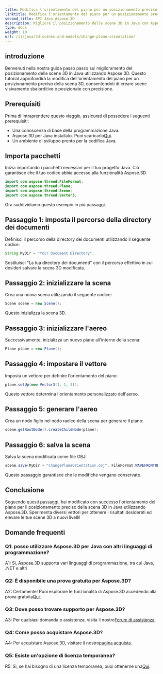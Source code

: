 ```yaml
---
title: Modifica l'orientamento del piano per un posizionamento preciso della scena 3D in Java
linktitle: Modifica l'orientamento del piano per un posizionamento preciso della scena 3D in Java
second_title: API Java Aspose.3D
description: Migliora il posizionamento delle scene 3D in Java con Aspose.3D. Modifica l'orientamento del piano per maggiore precisione. Scaricalo ora per un'esperienza visiva accattivante.
type: docs
weight: 10
url: /it/java/3d-scenes-and-models/change-plane-orientation/
---
```

## introduzione

Benvenuti nella nostra guida passo passo sul miglioramento del posizionamento delle scene 3D in Java utilizzando Aspose.3D. Questo tutorial approfondirà la modifica dell'orientamento del piano per un posizionamento preciso della scena 3D, consentendoti di creare scene visivamente sbalorditive e posizionate con precisione.

## Prerequisiti

Prima di intraprendere questo viaggio, assicurati di possedere i seguenti prerequisiti:

- Una conoscenza di base della programmazione Java.
-  Aspose.3D per Java installato. Puoi scaricarlo[Qui](https://releases.aspose.com/3d/java/).
- Un ambiente di sviluppo pronto per la codifica Java.

## Importa pacchetti

Inizia importando i pacchetti necessari per il tuo progetto Java. Ciò garantisce che il tuo codice abbia accesso alla funzionalità Aspose.3D. 

```java
import com.aspose.threed.FileFormat;
import com.aspose.threed.Plane;
import com.aspose.threed.Scene;
import com.aspose.threed.Vector3;
```

Ora suddividiamo questo esempio in più passaggi.

## Passaggio 1: imposta il percorso della directory dei documenti

Definisci il percorso della directory dei documenti utilizzando il seguente codice:

```java
String MyDir = "Your Document Directory";
```

Sostituisci "La tua directory dei documenti" con il percorso effettivo in cui desideri salvare la scena 3D modificata.

## Passaggio 2: inizializzare la scena

Crea una nuova scena utilizzando il seguente codice:

```java
Scene scene = new Scene();
```

Questo inizializza la scena 3D.

## Passaggio 3: inizializzare l'aereo

Successivamente, inizializza un nuovo piano all'interno della scena:

```java
Plane plane = new Plane();
```

## Passaggio 4: impostare il vettore

Imposta un vettore per definire l'orientamento del piano:

```java
plane.setUp(new Vector3(1, 1, 3));
```

Questo vettore determina l'orientamento personalizzato dell'aereo.

## Passaggio 5: generare l'aereo

Crea un nodo figlio nel nodo radice della scena per generare il piano:

```java
scene.getRootNode().createChildNode(plane);
```

## Passaggio 6: salva la scena

Salva la scena modificata come file OBJ:

```java
scene.save(MyDir + "ChangePlaneOrientation.obj", FileFormat.WAVEFRONTOBJ);
```

Questo passaggio garantisce che le modifiche vengano conservate.

## Conclusione

Seguendo questi passaggi, hai modificato con successo l'orientamento del piano per il posizionamento preciso della scena 3D in Java utilizzando Aspose.3D. Sperimenta diversi vettori per ottenere i risultati desiderati ed elevare le tue scene 3D a nuovi livelli!


## Domande frequenti

### Q1: posso utilizzare Aspose.3D per Java con altri linguaggi di programmazione?

A1: Sì, Aspose.3D supporta vari linguaggi di programmazione, tra cui Java, .NET e altri.

### Q2: È disponibile una prova gratuita per Aspose.3D?

A2: Certamente! Puoi esplorare le funzionalità di Aspose.3D accedendo alla prova gratuita[Qui](https://releases.aspose.com/).

### Q3: Dove posso trovare supporto per Aspose.3D?

 A3: Per qualsiasi domanda o assistenza, visita il nostro[Forum di assistenza](https://forum.aspose.com/c/3d/18).

### Q4: Come posso acquistare Aspose.3D?

 A4: Per acquistare Aspose.3D, visitare il nostro[pagina acquista](https://purchase.aspose.com/buy).

### Q5: Esiste un'opzione di licenza temporanea?

 R5: Sì, se hai bisogno di una licenza temporanea, puoi ottenerne una[Qui](https://purchase.aspose.com/temporary-license/).